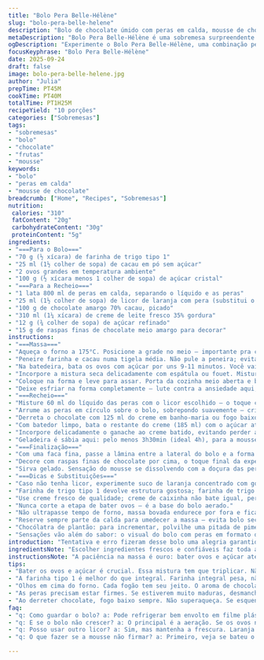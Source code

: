 ```yaml
---
title: "Bolo Pera Belle-Hélène"
slug: "bolo-pera-belle-helene"
description: "Bolo de chocolate úmido com peras em calda, mousse de chocolate 70% cacau e toque de licor de pera. Massa aerada, fruto daquele segredo de bater ovos e açúcar até triplicar. O contraste entre a fruta delicada e o ganache cremoso cria camadas de texturas, com raspas de chocolate para finalizar. Receita adaptada para o paladar brasileiro, com substituição da farinha branca tradicional por farinha de trigo tipo 1, pequeno ajuste na quantidade de açúcar e a laranja no licor garantindo frescor. Tempo de cozimento controlado pelas bordas douradas e teste do palito. Uma sobremesa que exige paciência na montagem para que o mousse firme na geladeira e o sabor do licor penetre a fruta."
metaDescription: "Bolo Pera Belle-Hélène é uma sobremesa surpreendente com chocolate, peras em calda e mousse cremosa. Ideal para ocasiões especiais."
ogDescription: "Experimente o Bolo Pera Belle-Hélène, uma combinação perfeita de chocolate, peras e mousse, ideal para impressionar em qualquer evento."
focusKeyphrase: "Bolo Pera Belle-Hélène"
date: 2025-09-24
draft: false
image: bolo-pera-belle-helene.jpg
author: "Julia"
prepTime: PT45M
cookTime: PT40M
totalTime: PT1H25M
recipeYield: "10 porções"
categories: ["Sobremesas"]
tags:
- "sobremesas"
- "bolo"
- "chocolate"
- "frutas"
- "mousse"
keywords:
- "bolo"
- "peras em calda"
- "mousse de chocolate"
breadcrumb: ["Home", "Recipes", "Sobremesas"]
nutrition: 
 calories: "310"
 fatContent: "20g"
 carbohydrateContent: "30g"
 proteinContent: "5g"
ingredients:
- "===Para o Bolo==="
- "70 g (½ xícara) de farinha de trigo tipo 1"
- "25 ml (1½ colher de sopa) de cacau em pó sem açúcar"
- "2 ovos grandes em temperatura ambiente"
- "100 g (½ xícara menos 1 colher de sopa) de açúcar cristal"
- "===Para a Recheio==="
- "1 lata 800 ml de peras em calda, separando o líquido e as peras"
- "25 ml (1½ colher de sopa) de licor de laranja com pera (substitui o licor de pera original)"
- "100 g de chocolate amargo 70% cacau, picado"
- "310 ml (1¼ xícara) de creme de leite fresco 35% gordura"
- "12 g (¾ colher de sopa) de açúcar refinado"
- "15 g de raspas finas de chocolate meio amargo para decorar"
instructions:
- "===Massa==="
- "Aqueça o forno a 175°C. Posicione a grade no meio — importante pra cocção uniforme, evitarbaixo queimado e centro cru. Forre forma de 20 cm com papel-manteiga, não unte — o papel evita perder a umidade ao desenformar. Usar manteiga aqui pode endurecer depois, não curti."
- "Peneire farinha e cacau numa tigela média. Não pule a peneira; evita grumos e deixa massa leve."
- "Na batedeira, bata os ovos com açúcar por uns 9-11 minutos. Você vai ver a mistura ficar clarinha e espessa, formando fita quando o batedor levantar. É a hora certa — massa mole não assa direito, cola na boca. Já errei, perdi meu tempo."
- "Incorpore a mistura seca delicadamente com espátula ou fouet. Misture de baixo pra cima, sem pressa, para não perder o ar do bater dos ovos — é o que dá leveza e textura ao bolo."
- "Coloque na forma e leve para assar. Porta da cozinha meio aberta e barulho de forno a gás, aquela queimadinha no aroma indica o ponto. Comece a testar com palito depois de 30 minutos. Deve sair limpo, pouco úmido, mas sem massa grudada."
- "Deixe esfriar na forma completamente — lute contra a ansiedade aqui, é fundamental para que o bolo estabilize e não quebre na hora de montar."
- "===Recheio==="
- "Misture 60 ml do líquido das peras com o licor escolhido — o toque cítrico do licor de laranja com pera traz um frescor inesperado e interessante. Use uma colher para distribuir essa calda sobre o bolo já frio, envolve a massa, deixa úmido mas sem encharcar."
- "Arrume as peras em círculo sobre o bolo, sobrepondo suavemente — criando uma flor. A textura da fruta deve firme, sem desmanchar; testei com pera mais madura e virou purê, erro grave."
- "Derreta o chocolate com 125 ml do creme em banho-maria ou fogo baixo. Mexa até ficar homogêneo e espesso. O segredo está na temperatura — se esquentar demais, chocolate estraga, perde brilho. Deixe esfriar um pouco mexendo para ficar morninho."
- "Com batedor limpo, bata o restante do creme (185 ml) com o açúcar até formar picos médios, textura aveludada, não passe do ponto porque vira manteiga."
- "Incorpore delicadamente o ganache ao creme batido, evitando perder ar. Essa mousse de chocolate é o ponto alto — leve e densa ao mesmo tempo. Espalhe sobre as peras no bolo."
- "Geladeira é sábia aqui: pelo menos 3h30min (ideal 4h), para a mousse firmar sem endurecer demais. Atrasei uma vez e ficou mole, desastre."
- "===Finalização==="
- "Com uma faca fina, passe a lâmina entre a lateral do bolo e a forma para soltar. Retire o aro com calma, senão estraga a estrutura delicada."
- "Decore com raspas finas de chocolate por cima, o toque final da experiência. Use descascador de legumes pra raspar, o tamanho das lascas muda a textura na boca — evite moer."
- "Sirva gelado. Sensação do mousse se dissolvendo com a doçura das peras e o bolo úmido gera aquele prazer simples."
- "===Dicas e Substituições==="
- "Caso não tenha licor, experimente suco de laranja concentrado com gotas de essência de amêndoa, cria uma camada aromática, ainda que diferente."
- "Farinha de trigo tipo 1 devolve estrutura gostosa; farinha de trigo integral pode deixar pesado. Para alérgicos, farinha sem glúten melhora, só ajuste líquidos."
- "Use creme fresco de qualidade; creme de caixinha não bate igual, perde firmeza na mousse."
- "Nunca corte a etapa de bater ovos — é a base do bolo aerado."
- "Não ultrapasse tempo de forno, massa bovada endurece por fora e fica crua por dentro."
- "Reserve sempre parte da calda para umedecer a massa — evita bolo seco."
- "Chocólatra de plantão: para incrementar, polvilhe uma pitada de pimenta rosa moída na mousse antes de gelar; traz contraste inusitado."
- "Sensações vão além do sabor: o visual do bolo com peras em formato de rosácea é um convite audiovisual, e o processo sólido, casos não à toa na memória."
introduction: "Tentativa e erro fizeram desse bolo uma alegria garantida nas minhas experiências na cozinha. O segredo é o ovo batido até triplicar, uma loucura que se paga no final com aquela massa fofa, úmida e quase etérea. Combinar a pera em calda com mousse de chocolate escuro sempre achei desafiador para acertar o ponto certo da cremosidade, mais fugaz que a gente imagina. O aroma do cacau tostado abrindo no forno, essa casquinha fina, a textura delicada da fruta e o ganache que escorrega na boca: receita para surpreender, mesmo o pessoal meio desconfiado com mistura fruta + chocolate. E não subestime o frescor do licor, pode ser o detalhe que muda tudo."
ingredientsNote: "Escolher ingredientes frescos e confiáveis faz toda a diferença. Como substituição para farinha branca tradicional, a farinha tipo 1 garante estrutura sem pesar — tentei integral uma vez e virou tijolo. O cacau tem que ser de boa qualidade, para não amargar ou perder o aroma, vale investir um pouco. As peras em lata devem estar firmes para evitar textura de purê; se for usar pera fresca, garanta que estejam naturais, levemente firmes, e cozinhe numa calda leve para manter doçura. No licor, optei por laranja com pera para realçar o aroma local, mas quem não encontra pode usar suco concentrado com essência. O creme deve ter ao menos 35% gordura para bater e criar a mousse, caso contrário, ficará líquido demais e compromete a textura final. O açúcar refinado suaviza a doçura sem granulação aparente. Finalmente, o chocolate para a mousse tem que ser amargo e de boa procedência para que o sabor não perca a complexidade."
instructionsNote: "A paciência na massa é ouro: bater ovos e açúcar até triplicar. O teste visual é imbatível, desconfie de menos tempo, o bolo não ergue e fica pesado. Na hora de misturar os secos, usar movimentos delicados, de baixo para cima, mantém o ar e deixa o bolo mais leve. Existem variações no tempo de forno dependendo do tipo de fogão—observe as bordas e fique de olho no cheirinho tostado. Na camada do recheio, distribuir a calda sobre bolo frio evita encharcar demais, e colocar as peras em rosácea é estético e funciona para porções iguais. Ao derreter chocolate com creme, é essencial controlar o calor para não queimar. Para a mousse, o creme bem batido conseguir segurar o ganache para misturar sem perder leveza; o segredo é dobrar com calma. O resfriamento é uma das regras sagradas para firmar. Na hora de desenformar, o corte com faca para soltar a lateral evita que o bolo desmorone. Raspas de chocolate fazem diferença no prazer visual e sensorial. Pequenos ajustes garantem grandes surpresas e evitam frustrações comuns da confeitaria."
tips:
- "Bater os ovos e açúcar é crucial. Essa mistura tem que triplicar. Não fique com pressa. Ocasionalmente, uma clara mal batida pode arruinar a leveza do seu bolo."
- "A farinha tipo 1 é melhor do que integral. Farinha integral pesa, não dá aquela aerada necessária. Se usar sem glúten, ajuste a umidade. Testei uma vez e não deu certo."
- "Olhos em cima do forno. Cada fogão tem seu jeito. O aroma de chocolate é o guia. Faça o teste do palito com cuidado. Se sair muito úmido, volta pro forno."
- "As peras precisam estar firmes. Se estiverem muito maduras, desmancham. Pode usar peras frescas, mas faça uma calda leve. Isso mantém a doçura e a textura."
- "Ao derreter chocolate, fogo baixo sempre. Não superaqueça. Se esquentar demais, perde a textura e o brilho. O chocolate ali, derretendo, murcha no sabor."
faq:
- "q: Como guardar o bolo? a: Pode refrigerar bem envolto em filme plástico. Mas a mousse perde a textura. Se ficar por mais de dois dias, corte em porções, congele."
- "q: E se o bolo não crescer? a: O principal é a aeração. Se os ovos não forem batidos o suficiente, vai ficar denso. Tente a próxima vez e faça bem essa etapa."
- "q: Posso usar outro licor? a: Sim, mas mantenha a frescura. Laranja com pera realmente traz algo diferente. Se não tiver, suco concentrado é uma alternativa."
- "q: O que fazer se a mousse não firmar? a: Primeiro, veja se bateu o creme o suficiente. Se precisar, coloque por mais tempo na geladeira. Não ultrapasse o tempo, mas um tempinho extra pode ajudar."

---
```

